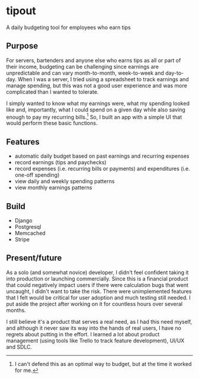 # tipout
A daily budgeting tool for employees who earn tips

## Purpose
For servers, bartenders and anyone else who earns tips as all or part of their income, budgeting can be challenging since earnings are unpredictable and can vary month-to-month, week-to-week and day-to-day. When I was a server, I tried using a spreadsheet to track earnings and manage spending, but this was not a good user experience and was more complicated than I wanted to tolerate.

I simply wanted to know what my earnings were, what my spending looked like and, importantly, what I could spend on a given day while also saving enough to pay my recurring bills.[^1] So, I built an app with a simple UI that would perform these basic functions.

## Features
- automatic daily budget based on past earnings and recurring expenses
- record earnings (tips and paychecks)
- record expenses (i.e. recurring bills or payments) and expenditures (i.e. one-off spending)
- view daily and weekly spending patterns
- view monthly earnings patterns

## Build
- Django
- Postgresql
- Memcached
- Stripe

## Present/future
As a solo (and somewhat novice) developer, I didn't feel confident taking it into production or launching commercially. Since this is a financial product that could negatively impact users if there were calculation bugs that went uncaught, I didn't want to take the risk. There were unimplemented features that I felt would be critical for user adoption and much testing still needed. I put aside the project after working on it for countless hours over several months.

I still believe it's a product that serves a real need, as I had this need myself, and although it never saw its way into the hands of real users, I have no regrets about putting in the effort. I learned a lot about product management (using tools like Trello to track feature development), UI/UX and SDLC.

[^1]: I can't defend this as an optimal way to budget, but at the time it worked for me.